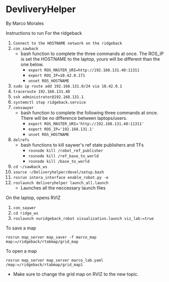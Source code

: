 # DevliveryHelper
By Marco Morales

Instructions to run
For the ridgeback
1. `Connect to the HOSTNAME network on the ridgeback`
2. `con_sawback`
    - bash function to complete the three commands at once. The ROS_IP is set the HOSTNAME to the laptop, yours will be different than the one below.
        - `export ROS_MASTER_URI=http://192.168.131.40:11311`
        - `export ROS_IP=10.42.0.171`
        - `unset ROS_HOSTNAME`
3. `sudo ip route add 192.168.131.0/24 via 10.42.0.1`	
4. `traceroute 192.168.131.40`	
5. `ssh administrator@192.168.131.1`	
6. `systemctl stop ridgeback.service`	
7. `consawyer`	
    - bash function to complete the following three commands at once. There will be no difference between laptops/users.
        - `export ROS_MASTER_URI='http://192.168.131.40:11311'`
        - `export ROS_IP='192.168.131.1'`
        - `unset ROS_HOSTNAME`
8. `delrefs`
    - bash functions to kill saywer's ref state publishers and TFs
        - `rosnode kill /robot_ref_publisher`
        - `rosnode kill /ref_base_to_world`
        - `rosnode kill /base_to_world`
9. `cd ~/sawback_ws`	
10. `source ~/Deliveryhelper/devel/setup.bash`	
11. `rosrun intera_interface enable_robot.py -e`	
12. `roslaunch deliveryhelper launch_all.launch`
    - Launches all the neccessary launch files

On the laptop, opens RVIZ
1. `con_saywer`
2. `cd ridge_ws`
3. `roslaunch nuridgeback_robot visualization.launch viz_lab:=true`

To save a map 

`rosrun map_server map_saver -f marco_map  map:=/ridgeback/rtabmap/grid_map`

To open a map 

`rosrun map_server map_server marco_lab.yaml /map:=/ridgeback/rtabmap/grid_map1`

- Make sure to change the grid map on RVIZ to the new topic.

